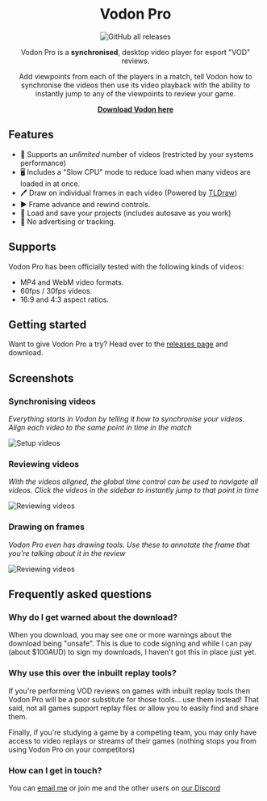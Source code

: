 <div align="center">

# Vodon Pro

![GitHub all releases](https://img.shields.io/github/downloads/Rodeoclash/vodon-pro/total?style=flat-square)

Vodon Pro is a **synchronised**, desktop video player for esport "VOD" reviews.

Add viewpoints from each of the players in a match, tell Vodon how to synchronise the videos then use its video playback with the ability to instantly jump to any of the viewpoints to review your game.

**[Download Vodon here](https://github.com/Rodeoclash/vodon-pro/releases)**

</div>

## Features

- 🎥 Supports an _unlimited_ number of videos (restricted by your systems performance)
- 🖥 Includes a "Slow CPU" mode to reduce load when many videos are loaded in at once.
- 🖊 Draw on individual frames in each video (Powered by [TLDraw](https://github.com/tldraw/tldraw))
- ▶ Frame advance and rewind controls.
- 💾 Load and save your projects (includes autosave as you work)
- 👀 No advertising or tracking.

## Supports

Vodon Pro has been officially tested with the following kinds of videos:

- MP4 and WebM video formats.
- 60fps / 30fps videos.
- 16:9 and 4:3 aspect ratios.

## Getting started

Want to give Vodon Pro a try? Head over to the [releases page](https://github.com/Rodeoclash/vodon-pro/releases) and download.

## Screenshots

### Synchronising videos

_Everything starts in Vodon by telling it how to synchronise your videos. Align each video to the same point in time in the match_

![Setup videos](https://raw.githubusercontent.com/Rodeoclash/vodon-pro/main/screenshots/setup.png)

### Reviewing videos

_With the videos aligned, the global time control can be used to navigate all videos. Click the videos in the sidebar to instantly jump to that point in time_

![Reviewing videos](https://raw.githubusercontent.com/Rodeoclash/vodon-pro/main/screenshots/review.png)

### Drawing on frames

_Vodon Pro even has drawing tools. Use these to annotate the frame that you're talking about it in the review_

![Reviewing videos](https://raw.githubusercontent.com/Rodeoclash/vodon-pro/main/screenshots/drawing.png)

## Frequently asked questions

### Why do I get warned about the download?

When you download, you may see one or more warnings about the download being "unsafe". This is due to code signing and while I can pay (about $100AUD) to sign my downloads, I haven't got this in place just yet.

### Why use this over the inbuilt replay tools?

If you're performing VOD reviews on games with inbuilt replay tools then Vodon Pro will be a poor substitute for those tools... use them instead! That said, not all games support replay files or allow you to easily find and share them.

Finally, if you're studying a game by a competing team, you may only have access to video replays or streams of their games (nothing stops you from using Vodon Pro on your competitors)

### How can I get in touch?

You can [email me](mailto:sam@vodon.gg) or join me and the other users on [our Discord](https://discord.gg/EaJdhHtZEk)
